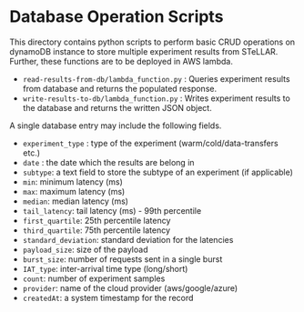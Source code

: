 
# Database Operation Scripts

This directory contains python scripts to perform basic CRUD operations on dynamoDB instance to store multiple experiment results from STeLLAR.
Further, these functions are to be deployed in AWS lambda.

* `read-results-from-db/lambda_function.py` : Queries experiment results from database and returns the populated response. 
* `write-results-to-db/lambda_function.py` : Writes experiment results to the database and returns the written JSON object.

A single database entry may include the following fields.
 * `experiment_type` : type of the experiment (warm/cold/data-transfers etc.)
 * `date` : the date which the results are belong in
 * `subtype`: a text field to store the subtype of an experiment (if applicable)
 * `min`: minimum latency (ms)
 * `max`: maximum latency (ms)
 * `median`: median latency (ms)
 * `tail_latency`: tail latency (ms) - 99th percentile 
 * `first_quartile`: 25th percentile latency
 * `third_quartile`: 75th percentile latency
 * `standard_deviation`: standard deviation for the latencies
 * `payload_size`: size of the payload
 * `burst_size`: number of requests sent in a single burst
 * `IAT_type`: inter-arrival time type (long/short)
 * `count`: number of experiment samples
 * `provider`: name of the cloud provider (aws/google/azure)
 * `createdAt`: a system timestamp for the record